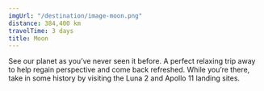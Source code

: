 ```yaml
---
imgUrl: "/destination/image-moon.png"
distance: 384,400 km
travelTime: 3 days
title: Moon
---
```


See our planet as you’ve never seen it before. A perfect relaxing trip away to help regain perspective and come
back refreshed. While you’re there, take in some history by visiting the Luna 2 and Apollo 11 landing sites.
